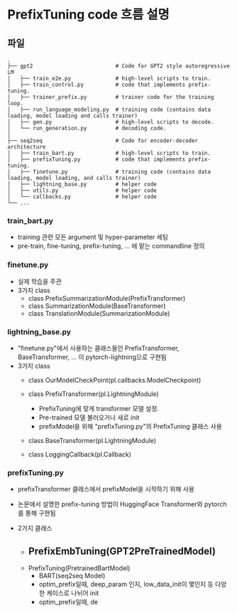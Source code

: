 # PrefixTuning code 흐름 설명

## 파일
```
.
├── gpt2                          # Code for GPT2 style autoregressive LM
│   ├── train_e2e.py              # high-level scripts to train.
│   ├── train_control.py          # code that implements prefix-tuning.
│   ├── trainer_prefix.py         # trainer code for the training loop. 
│   ├── run_language_modeling.py  # training code (contains data loading, model loading and calls trainer)
│   ├── gen.py                    # high-level scripts to decode. 
│   └── run_generation.py         # decoding code. 
│
├── seq2seq                       # Code for encoder-decoder architecture
│   ├── train_bart.py             # high-level scripts to train.
│   ├── prefixTuning.py           # code that implements prefix-tuning.
│   ├── finetune.py               # training code (contains data loading, model loading, and calls trainer)   
│   ├── lightning_base.py         # helper code
│   ├── utils.py                  # helper code
│   └── callbacks.py              # helper code
└── ...
```

### train_bart.py  
- training 관련 모든 argument 및 hyper-parameter 세팅
- pre-train, fine-tuning, prefix-tuning, ... 에 맡는 commandline 정의

### finetune.py
- 실제 학습을 주관
- 3가지 class
    - class PrefixSummarizationModule(PrefixTransformer) 
    - class SummarizationModule(BaseTransformer)
    - class TranslationModule(SummarizationModule)

### lightning_base.py
- "finetune.py"에서 사용하는 클래스들인 PrefixTransformer, BaseTransformer, ... 이 pytorch-lightning으로 구현됨
- 3가지 class
    - class OurModelCheckPoint(pl.callbacks.ModelCheckpoint)
    - class PrefixTransformer(pl.LightningModule)
        -  PrefixTuning에 맞게 transformer 모델 설정.
        -  Pre-trained 모델 불러오거나 새로 init 
        -  prefixModel을 위해 "prefixTuning.py"의 PrefixTuning 클래스 사용 

    - class BaseTransformer(pl.LightningModule)
    - class LoggingCallback(pl.Callback)

### prefixTuning.py
- prefixTransformer 클래스에서 prefixModel을 시작하기 위해 사용
- 논문에서 설명한 prefix-tuning 방법이 HuggingFace Transformer와 pytorch를 통해 구현됨

- 2가지 클래스
    - PrefixEmbTuning(GPT2PreTrainedModel)
        - 
    - PrefixTuning(PretrainedBartModel)
        - BART(seq2seq Model)
        - optim_prefix일때, deep_param 인지, low_data_init이 몇인지 등 다양한 케이스로 나뉘어 init
        - optim_prefix일때, de